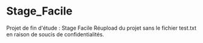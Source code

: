 # Stage_Facile
Projet de fin d'étude : Stage Facile
Réupload du projet sans le fichier test.txt en raison de soucis de confidentialités.
